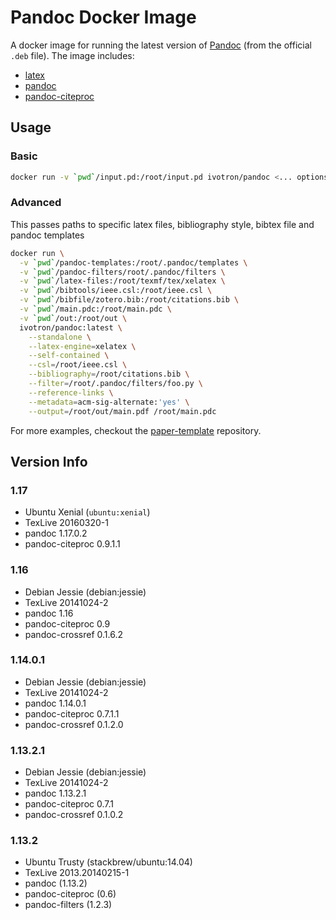 # Pandoc Docker Image

A docker image for running the latest version of 
[Pandoc](http://pandoc.org) (from the official `.deb` file). The image 
includes:

  * [latex](https://github.com/ivotron/docker-texlive)
  * [pandoc](https://github.com/jgm/pandoc)
  * [pandoc-citeproc](https://github.com/jgm/pandoc-citeproc)

## Usage

### Basic

```bash
docker run -v `pwd`/input.pd:/root/input.pd ivotron/pandoc <... options ...> /root/input.pd
```

### Advanced

This passes paths to specific latex files, bibliography style, bibtex 
file and pandoc templates

```bash
docker run \
  -v `pwd`/pandoc-templates:/root/.pandoc/templates \
  -v `pwd`/pandoc-filters/root/.pandoc/filters \
  -v `pwd`/latex-files:/root/texmf/tex/xelatex \
  -v `pwd`/bibtools/ieee.csl:/root/ieee.csl \
  -v `pwd`/bibfile/zotero.bib:/root/citations.bib \
  -v `pwd`/main.pdc:/root/main.pdc \
  -v `pwd`/out:/root/out \
  ivotron/pandoc:latest \
    --standalone \
    --latex-engine=xelatex \
    --self-contained \
    --csl=/root/ieee.csl \
    --bibliography=/root/citations.bib \
    --filter=/root/.pandoc/filters/foo.py \
    --reference-links \
    --metadata=acm-sig-alternate:'yes' \
    --output=/root/out/main.pdf /root/main.pdc
```

For more examples, checkout the 
[paper-template](https://github.com/ivotron/paper-template) 
repository.

## Version Info

### 1.17

  * Ubuntu Xenial (`ubuntu:xenial`)
  * TexLive 20160320-1
  * pandoc 1.17.0.2
  * pandoc-citeproc 0.9.1.1

### 1.16

  * Debian Jessie (debian:jessie)
  * TexLive 20141024-2
  * pandoc 1.16
  * pandoc-citeproc 0.9
  * pandoc-crossref 0.1.6.2

### 1.14.0.1

  * Debian Jessie (debian:jessie)
  * TexLive 20141024-2
  * pandoc 1.14.0.1
  * pandoc-citeproc 0.7.1.1
  * pandoc-crossref 0.1.2.0

### 1.13.2.1

  * Debian Jessie (debian:jessie)
  * TexLive 20141024-2
  * pandoc 1.13.2.1
  * pandoc-citeproc 0.7.1
  * pandoc-crossref 0.1.0.2

### 1.13.2

  * Ubuntu Trusty (stackbrew/ubuntu:14.04)
  * TexLive 2013.20140215-1
  * pandoc (1.13.2)
  * pandoc-citeproc (0.6)
  * pandoc-filters (1.2.3)

